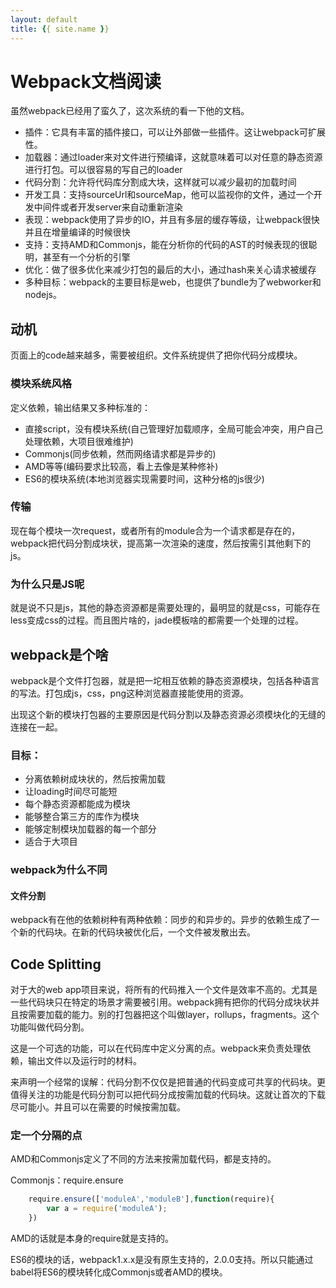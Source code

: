 ```yaml
---
layout: default
title: {{ site.name }}
---
```

# Webpack文档阅读
虽然webpack已经用了蛮久了，这次系统的看一下他的文档。

 - 插件：它具有丰富的插件接口，可以让外部做一些插件。这让webpack可扩展性。
 - 加载器：通过loader来对文件进行预编译，这就意味着可以对任意的静态资源进行打包。可以很容易的写自己的loader
 - 代码分割：允许将代码库分割成大块，这样就可以减少最初的加载时间
 - 开发工具：支持sourceUrl和sourceMap，他可以监视你的文件，通过一个开发中间件或者开发server来自动重新渲染
 - 表现：webpack使用了异步的IO，并且有多层的缓存等级，让webpack很快并且在增量编译的时候很快
 - 支持：支持AMD和Commonjs，能在分析你的代码的AST的时候表现的很聪明，甚至有一个分析的引擎
 - 优化：做了很多优化来减少打包的最后的大小，通过hash来关心请求被缓存
 - 多种目标：webpack的主要目标是web，也提供了bundle为了webworker和nodejs。

## 动机
页面上的code越来越多，需要被组织。文件系统提供了把你代码分成模块。

### 模块系统风格
定义依赖，输出结果又多种标准的：

 - 直接script，没有模块系统(自己管理好加载顺序，全局可能会冲突，用户自己处理依赖，大项目很难维护)
 - Commonjs(同步依赖，然而网络请求都是异步的)
 - AMD等等(编码要求比较高，看上去像是某种修补)
 - ES6的模块系统(本地浏览器实现需要时间，这种分格的js很少)

### 传输
现在每个模块一次request，或者所有的module合为一个请求都是存在的，webpack把代码分割成块状，提高第一次渲染的速度，然后按需引其他剩下的js。

### 为什么只是JS呢
就是说不只是js，其他的静态资源都是需要处理的，最明显的就是css，可能存在less变成css的过程。而且图片啥的，jade模板啥的都需要一个处理的过程。

## webpack是个啥
webpack是个文件打包器，就是把一坨相互依赖的静态资源模块，包括各种语言的写法。打包成js，css，png这种浏览器直接能使用的资源。

出现这个新的模块打包器的主要原因是代码分割以及静态资源必须模块化的无缝的连接在一起。

### 目标：

 - 分离依赖树成块状的，然后按需加载
 - 让loading时间尽可能短
 - 每个静态资源都能成为模块
 - 能够整合第三方的库作为模块
 - 能够定制模块加载器的每一个部分
 - 适合于大项目

### webpack为什么不同
#### 文件分割
webpack有在他的依赖树种有两种依赖：同步的和异步的。异步的依赖生成了一个新的代码块。在新的代码块被优化后，一个文件被发散出去。




## Code Splitting
对于大的web app项目来说，将所有的代码推入一个文件是效率不高的。尤其是一些代码块只在特定的场景才需要被引用。webpack拥有把你的代码分成块状并且按需要加载的能力。别的打包器把这个叫做layer，rollups，fragments。这个功能叫做代码分割。

这是一个可选的功能，可以在代码库中定义分离的点。webpack来负责处理依赖，输出文件以及运行时的材料。

来声明一个经常的误解：代码分割不仅仅是把普通的代码变成可共享的代码块。更值得关注的功能是代码分割可以把代码分成按需加载的代码块。这就让首次的下载尽可能小。并且可以在需要的时候按需加载。

### 定一个分隔的点
AMD和Commonjs定义了不同的方法来按需加载代码，都是支持的。

Commonjs：require.ensure

```javascript
    require.ensure(['moduleA','moduleB'],function(require){
        var a = require('moduleA');
    })
```

AMD的话就是本身的require就是支持的。

ES6的模块的话，webpack1.x.x是没有原生支持的，2.0.0支持。所以只能通过babel将ES6的模块转化成Commonjs或者AMD的模块。

